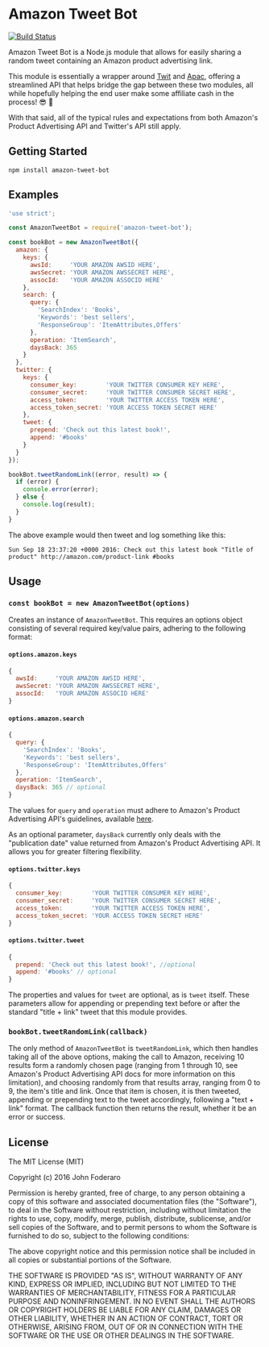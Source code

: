 # Amazon Tweet Bot

[![Build Status](https://travis-ci.org/johnfoderaro/amazon-tweet-bot.svg?branch=master)](https://travis-ci.org/johnfoderaro/amazon-tweet-bot)

Amazon Tweet Bot is a Node.js module that allows for easily sharing a random tweet containing an Amazon product advertising link.

This module is essentially a wrapper around [Twit](https://github.com/ttezel/twit) and [Apac](https://github.com/dmcquay/node-apac), offering a streamlined API that helps bridge the gap between these two modules, all while hopefully helping the end user make some affiliate cash in the process! 😎 🍻

With that said, all of the typical rules and expectations from both Amazon's Product Advertising API and Twitter's API still apply.

## Getting Started

```shell
npm install amazon-tweet-bot
```

## Examples

```javascript
'use strict';

const AmazonTweetBot = require('amazon-tweet-bot');

const bookBot = new AmazonTweetBot({
  amazon: {
    keys: {
      awsId:     'YOUR AMAZON AWSID HERE',
      awsSecret: 'YOUR AMAZON AWSSECRET HERE',
      assocId:   'YOUR AMAZON ASSOCID HERE'
    },
    search: {
      query: {
        'SearchIndex': 'Books',
        'Keywords': 'best sellers',
        'ResponseGroup': 'ItemAttributes,Offers'
      },
      operation: 'ItemSearch',
      daysBack: 365
    }
  },
  twitter: {
    keys: {
      consumer_key:        'YOUR TWITTER CONSUMER KEY HERE',
      consumer_secret:     'YOUR TWITTER CONSUMER SECRET HERE',
      access_token:        'YOUR TWITTER ACCESS TOKEN HERE',
      access_token_secret: 'YOUR ACCESS TOKEN SECRET HERE'
    },
    tweet: {
      prepend: 'Check out this latest book!',
      append: '#books'
    }
  }
});

bookBot.tweetRandomLink((error, result) => {
  if (error) {
    console.error(error);
  } else {
    console.log(result);
  }
}
```

The above example would then tweet and log something like this:

```text
Sun Sep 18 23:37:20 +0000 2016: Check out this latest book "Title of product" http://amazon.com/product-link #books
```

## Usage

### `const bookBot = new AmazonTweetBot(options)`

Creates an instance of `AmazonTweetBot`. This requires an options object consisting of several required key/value pairs, adhering to the following format:

#### `options.amazon.keys`
```javascript
{
  awsId:     'YOUR AMAZON AWSID HERE',
  awsSecret: 'YOUR AMAZON AWSSECRET HERE',
  assocId:   'YOUR AMAZON ASSOCID HERE'
}
```

#### `options.amazon.search`
```javascript
{
  query: {
    'SearchIndex': 'Books',
    'Keywords': 'best sellers',
    'ResponseGroup': 'ItemAttributes,Offers'
  },
  operation: 'ItemSearch',
  daysBack: 365 // optional
}
```

The values for `query` and `operation` must adhere to Amazon's Product Advertising API's guidelines, available [here](http://docs.aws.amazon.com/AWSECommerceService/latest/DG/CHAP_ApiReference.html).

As an optional parameter, `daysBack` currently only deals with the "publication date" value returned from Amazon's Product Advertising API. It allows you for greater filtering flexibility.

#### `options.twitter.keys`
```javascript
{
  consumer_key:        'YOUR TWITTER CONSUMER KEY HERE',
  consumer_secret:     'YOUR TWITTER CONSUMER SECRET HERE',
  access_token:        'YOUR TWITTER ACCESS TOKEN HERE',
  access_token_secret: 'YOUR ACCESS TOKEN SECRET HERE'
}
```

#### `options.twitter.tweet`
```javascript
{
  prepend: 'Check out this latest book!', //optional
  append: '#books' // optional
}
```
The properties and values for `tweet` are optional, as is `tweet` itself. These parameters allow for appending or prepending text before or after the standard "title + link" tweet that this module provides.

### `bookBot.tweetRandomLink(callback)`

The only method of `AmazonTweetBot` is `tweetRandomLink`, which then handles taking all of the above options, making the call to Amazon, receiving 10 results form a randomly chosen page (ranging from 1 through 10, see Amazon's Product Advertising API docs for more information on this limitation), and choosing randomly from that results array, ranging from 0 to 9, the item's title and link. Once that item is chosen, it is then tweeted, appending or prepending text to the tweet accordingly, following a "text + link" format. The callback function then returns the result, whether it be an error or success.

## License

The MIT License (MIT)

Copyright (c) 2016 John Foderaro

Permission is hereby granted, free of charge, to any person obtaining a copy
of this software and associated documentation files (the "Software"), to deal
in the Software without restriction, including without limitation the rights
to use, copy, modify, merge, publish, distribute, sublicense, and/or sell
copies of the Software, and to permit persons to whom the Software is
furnished to do so, subject to the following conditions:

The above copyright notice and this permission notice shall be included in all
copies or substantial portions of the Software.

THE SOFTWARE IS PROVIDED "AS IS", WITHOUT WARRANTY OF ANY KIND, EXPRESS OR
IMPLIED, INCLUDING BUT NOT LIMITED TO THE WARRANTIES OF MERCHANTABILITY,
FITNESS FOR A PARTICULAR PURPOSE AND NONINFRINGEMENT. IN NO EVENT SHALL THE
AUTHORS OR COPYRIGHT HOLDERS BE LIABLE FOR ANY CLAIM, DAMAGES OR OTHER
LIABILITY, WHETHER IN AN ACTION OF CONTRACT, TORT OR OTHERWISE, ARISING FROM,
OUT OF OR IN CONNECTION WITH THE SOFTWARE OR THE USE OR OTHER DEALINGS IN THE
SOFTWARE.
